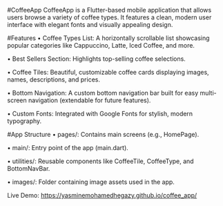 #CoffeeApp
CoffeeApp is a Flutter-based mobile application that allows users browse a variety of coffee types. It features a clean, modern user interface with elegant fonts and visually appealing design.


#Features
•	Coffee Types List: A horizontally scrollable list showcasing popular categories like Cappuccino, Latte, Iced Coffee, and more.

•	Best Sellers Section: Highlights top-selling coffee selections.

•	Coffee Tiles: Beautiful, customizable coffee cards displaying images, names, descriptions, and prices.

•	Bottom Navigation: A custom bottom navigation bar built for easy multi-screen navigation (extendable for future features).

•	Custom Fonts: Integrated with Google Fonts for stylish, modern typography.


#App Structure
•	pages/: Contains main screens (e.g., HomePage).

•	main/: Entry point of the app (main.dart).

•	utilities/: Reusable components like CoffeeTile, CoffeeType, and BottomNavBar.

•	images/: Folder containing image assets used in the app.


Live Demo: https://yasminemohamedhegazy.github.io/coffee_app/
